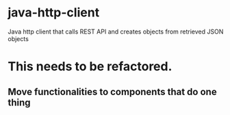 # java-http-client
Java http client that calls REST API and creates objects from retrieved JSON objects

# This needs to be refactored. 
## Move functionalities to components that do one thing

